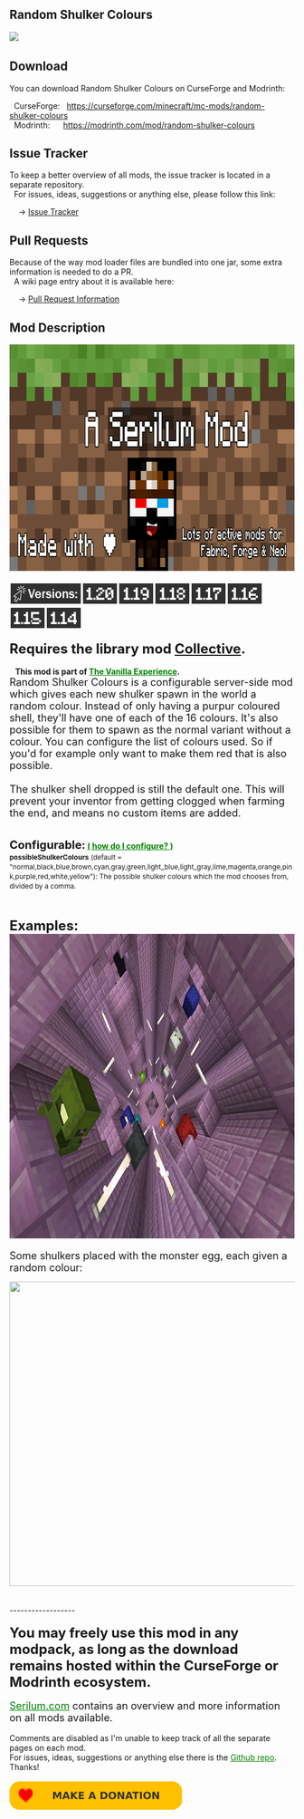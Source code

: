 <h2>Random Shulker Colours</h2>
<p><a href="https://github.com/Serilum/Random-Shulker-Colours"><img src="https://serilum.com/assets/data/logo/random-shulker-colours.png"></a></p><h2>Download</h2>
<p>You can download Random Shulker Colours on CurseForge and Modrinth:</p><p>&nbsp;&nbsp;CurseForge: &nbsp;&nbsp;<a href="https://curseforge.com/minecraft/mc-mods/random-shulker-colours">https://curseforge.com/minecraft/mc-mods/random-shulker-colours</a><br>&nbsp;&nbsp;Modrinth: &nbsp;&nbsp;&nbsp;&nbsp;&nbsp;<a href="https://modrinth.com/mod/random-shulker-colours">https://modrinth.com/mod/random-shulker-colours</a></p>
<h2>Issue Tracker</h2>
<p>To keep a better overview of all mods, the issue tracker is located in a separate repository.<br>&nbsp;&nbsp;For issues, ideas, suggestions or anything else, please follow this link:</p>
<p>&nbsp;&nbsp;&nbsp;&nbsp;-> <a href="https://serilum.com/url/issue-tracker">Issue Tracker</a></p>
<h2>Pull Requests</h2>
<p>Because of the way mod loader files are bundled into one jar, some extra information is needed to do a PR.<br>&nbsp;&nbsp;A wiki page entry about it is available here:</p>
<p>&nbsp;&nbsp;&nbsp;&nbsp;-> <a href="https://serilum.com/url/pull-requests">Pull Request Information</a></p>
<h2>Mod Description</h2>
<p><a href="https://serilum.com/" rel="nofollow"><img src="https://github.com/Serilum/.cdn/blob/main/description/header/header.png" alt="" width="838" height="400"></a><br><br><a href="https://legacy.curseforge.com/minecraft/mc-mods/random-shulker-colours/files"><img src="https://github.com/Serilum/.cdn/raw/main/description/versions/header.png"></a><a href="https://legacy.curseforge.com/minecraft/mc-mods/random-shulker-colours/files/all?filter-status=1&filter-game-version=1738749986:75125" rel="nofollow"><img src="https://github.com/Serilum/.cdn/raw/main/description/versions/1_20.png"></a><a href="https://legacy.curseforge.com/minecraft/mc-mods/random-shulker-colours/files/all?filter-status=1&filter-game-version=1738749986:73407" rel="nofollow"><img src="https://github.com/Serilum/.cdn/raw/main/description/versions/1_19.png"></a><a href="https://legacy.curseforge.com/minecraft/mc-mods/random-shulker-colours/files/all?filter-status=1&filter-game-version=1738749986:73250" rel="nofollow"><img src="https://github.com/Serilum/.cdn/raw/main/description/versions/1_18.png"></a><a href="https://legacy.curseforge.com/minecraft/mc-mods/random-shulker-colours/files/all?filter-status=1&filter-game-version=1738749986:73242" rel="nofollow"><img src="https://github.com/Serilum/.cdn/raw/main/description/versions/1_17.png"></a><a href="https://legacy.curseforge.com/minecraft/mc-mods/random-shulker-colours/files/all?filter-status=1&filter-game-version=1738749986:70886" rel="nofollow"><img src="https://github.com/Serilum/.cdn/raw/main/description/versions/1_16.png"></a><a href="https://legacy.curseforge.com/minecraft/mc-mods/random-shulker-colours/files/all?filter-status=1&filter-game-version=1738749986:68722" rel="nofollow"><img src="https://github.com/Serilum/.cdn/raw/main/description/versions/1_15.png"></a><a href="https://legacy.curseforge.com/minecraft/mc-mods/random-shulker-colours/files/all?filter-status=1&filter-game-version=1738749986:64806" rel="nofollow"><img src="https://github.com/Serilum/.cdn/raw/main/description/versions/1_14.png"></a><br><br><strong><span style="font-size:24px">Requires the library mod&nbsp;<a style="font-size:24px" href="https://www.curseforge.com/minecraft/mc-mods/collective" rel="nofollow">Collective</a>.</span></strong><strong>&nbsp;<br><br> &nbsp; &nbsp;This mod is part of <span style="color:#008000"><a style="color:#008000" href="https://curseforge.com/minecraft/modpacks/the-vanilla-experience" rel="nofollow">The Vanilla Experience</a></span>.</strong><br><span style="font-size:18px">Random Shulker Colours is a configurable server-side mod which gives each new shulker spawn in the world a random colour. Instead of only having a purpur coloured shell, they'll have one of each of the 16 colours. It's also possible for them to spawn as the normal variant without a colour. You can configure the list of colours used. So if you'd for example only want to make them red that is also possible.<br><br>The shulker shell dropped is still the default one. This will prevent your inventor from getting clogged when farming the end, and means no custom items are added.<br></span><br><br><strong><span style="font-size:20px">Configurable:</span> <span style="color:#008000;font-size:14px"><a style="color:#008000" href="https://serilum.com/url/issue-trackerwiki/how-to-configure-mods" rel="nofollow">(&nbsp;how do I configure?&nbsp;)</a></span><br></strong><span style="font-size:12px"><strong>possibleShulkerColours</strong>&nbsp;(default = "normal,black,blue,brown,cyan,gray,green,light_blue,light_gray,lime,magenta,orange,pink,purple,red,white,yellow"): The possible shulker colours which the mod chooses from, divided by a comma.</span></p>
<p><br><br><span style="font-size:24px"><strong>Examples:</strong></span><br><picture><img src="https://github.com/Serilum/.cdn/raw/main/projects/random-shulker-colours/a.jpg" width="1000" height="538"></picture><br><br><span style="font-size:18px">Some shulkers placed with the monster egg, each given a random colour:</span></p>
<div class="spoiler">
<p><picture><img src="https://github.com/Serilum/.cdn/raw/main/projects/random-shulker-colours/b.gif" width="1000" height="538"></picture></p>
</div>
<p><br>------------------<br><br><span style="font-size:24px"><strong>You may freely use this mod in any modpack, as long as the download remains hosted within the CurseForge or Modrinth ecosystem.</strong></span><br><br><span style="font-size:18px"><a style="font-size:18px;color:#008000" href="https://serilum.com/" rel="nofollow">Serilum.com</a> contains an overview and more information on all mods available.</span><br><br><span style="font-size:14px">Comments are disabled as I'm unable to keep track of all the separate pages on each mod.</span><span style="font-size:14px"><br>For issues, ideas, suggestions or anything else there is the&nbsp;<a style="font-size:14px;color:#008000" href="https://serilum.com/url/issue-tracker" rel="nofollow">Github repo</a>. Thanks!</span><span style="font-size:6px"><br><br></span><a href="https://ricksouth.com/donate" rel="nofollow"><img src="https://github.com/Serilum/.cdn/raw/main/description/shields/donation_rounded.svg" alt="" width="306" height="50"></a></p>
